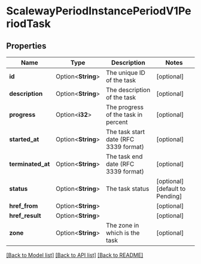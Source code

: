 # ScalewayPeriodInstancePeriodV1PeriodTask

## Properties

Name | Type | Description | Notes
------------ | ------------- | ------------- | -------------
**id** | Option<**String**> | The unique ID of the task | [optional]
**description** | Option<**String**> | The description of the task | [optional]
**progress** | Option<**i32**> | The progress of the task in percent | [optional]
**started_at** | Option<**String**> | The task start date (RFC 3339 format) | [optional]
**terminated_at** | Option<**String**> | The task end date (RFC 3339 format) | [optional]
**status** | Option<**String**> | The task status | [optional][default to Pending]
**href_from** | Option<**String**> |  | [optional]
**href_result** | Option<**String**> |  | [optional]
**zone** | Option<**String**> | The zone in which is the task | [optional]

[[Back to Model list]](../README.md#documentation-for-models) [[Back to API list]](../README.md#documentation-for-api-endpoints) [[Back to README]](../README.md)


